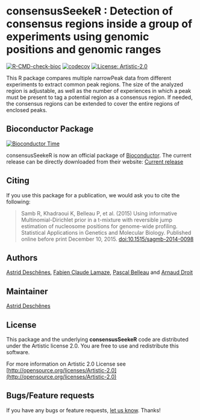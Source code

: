 consensusSeekeR : Detection of consensus regions inside a group of experiments using genomic positions and genomic ranges
=====================

[![R-CMD-check-bioc](https://github.com/adeschen/consensusSeekeR/actions/workflows/check-bioc.yaml/badge.svg)](https://github.com/adeschen/consensusSeekeR/actions/workflows/check-bioc.yaml)
[![codecov](https://codecov.io/gh/ArnaudDroitLab/consensusSeekeR/branch/master/graph/badge.svg)](https://codecov.io/gh/ArnaudDroitLab/consensusSeekeR)
[![License: Artistic-2.0](https://img.shields.io/badge/License-Artistic%202.0-0298c3.svg)](https://opensource.org/licenses/Artistic-2.0)


This R package compares multiple narrowPeak data from different experiments to extract common peak regions. 
The size of the analyzed region is adjustable, as well
as the number of experiences in which a peak must be present to tag a 
potential region as a consensus region. If needed, the consensus regions can be extended to cover the entire regions of enclosed peaks.


## Bioconductor Package ##

[![Bioconductor Time](http://bioconductor.org/shields/years-in-bioc/consensusSeekeR.svg)](http://bioconductor.org/packages/release/bioc/html/consensusSeekeR.html "Bioconductor status")

consensusSeekeR is now an official package of [Bioconductor](http://bioconductor.org/). 
The current release can be directly downloaded from their website:
[Current release](http://bioconductor.org/packages/consensusSeekeR/)


## Citing ##

If you use this package for a publication, we would ask you to cite the following:

>Samb R, Khadraoui K, Belleau P, et al. (2015) Using informative Multinomial-Dirichlet prior in a t-mixture with reversible jump estimation of nucleosome positions for genome-wide profiling. Statistical Applications in Genetics and Molecular Biology. Published online before print December 10, 2015. <a href="http://dx.doi.org/10.1515/sagmb-2014-0098">doi:10.1515/sagmb-2014-0098</a>


## Authors ##

[Astrid Desch&ecirc;nes](http://ca.linkedin.com/in/astriddeschenes 
"Astrid Desch&ecirc;nes"), 
[Fabien Claude Lamaze](http://ca.linkedin.com/in/fabienlamaze/en 
"Fabien Claude Lamaze"), 
[Pascal Belleau](http://ca.linkedin.com/in/pascalbelleau 
"Pascal Belleau") 
and [Arnaud Droit](http://ca.linkedin.com/in/drarnaud 
"Arnaud Droit")

## Maintainer ##

[Astrid Desch&ecirc;nes](http://ca.linkedin.com/in/astriddeschenes 
"Astrid Desch&ecirc;nes")

## License ##

This package and the underlying **consensusSeekeR** code are distributed under the 
Artistic license 2.0. You are free to use and redistribute this software. 

For more information on Artistic 2.0 License see
[http://opensource.org/licenses/Artistic-2.0](http://opensource.org/licenses/Artistic-2.0)

## Bugs/Feature requests ##

If you have any bugs or feature requests,
[let us know](https://github.com/adeschen/consensusSeekeR/issues). Thanks!

